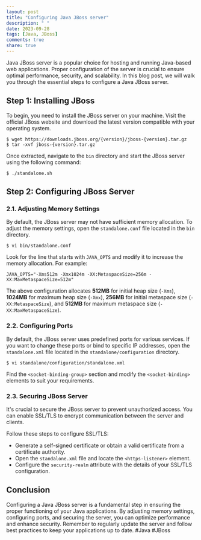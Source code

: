 ```yaml
---
layout: post
title: "Configuring Java JBoss server"
description: " "
date: 2023-09-28
tags: [Java, JBoss]
comments: true
share: true
---
```


Java JBoss server is a popular choice for hosting and running Java-based web applications. Proper configuration of the server is crucial to ensure optimal performance, security, and scalability. In this blog post, we will walk you through the essential steps to configure a Java JBoss server.

## Step 1: Installing JBoss 

To begin, you need to install the JBoss server on your machine. Visit the official JBoss website and download the latest version compatible with your operating system.

```
$ wget https://downloads.jboss.org/{version}/jboss-{version}.tar.gz
$ tar -xvf jboss-{version}.tar.gz
```

Once extracted, navigate to the `bin` directory and start the JBoss server using the following command:

```
$ ./standalone.sh
```

## Step 2: Configuring JBoss Server

### 2.1. Adjusting Memory Settings

By default, the JBoss server may not have sufficient memory allocation. To adjust the memory settings, open the `standalone.conf` file located in the `bin` directory.

```
$ vi bin/standalone.conf
```

Look for the line that starts with `JAVA_OPTS` and modify it to increase the memory allocation. For example:

```plaintext
JAVA_OPTS="-Xms512m -Xmx1024m -XX:MetaspaceSize=256m -XX:MaxMetaspaceSize=512m"
```

The above configuration allocates **512MB** for initial heap size (`-Xms`), **1024MB** for maximum heap size (`-Xmx`), **256MB** for initial metaspace size (`-XX:MetaspaceSize`), and **512MB** for maximum metaspace size (`-XX:MaxMetaspaceSize`).

### 2.2. Configuring Ports

By default, the JBoss server uses predefined ports for various services. If you want to change these ports or bind to specific IP addresses, open the `standalone.xml` file located in the `standalone/configuration` directory.

```
$ vi standalone/configuration/standalone.xml
```

Find the `<socket-binding-group>` section and modify the `<socket-binding>` elements to suit your requirements.

### 2.3. Securing JBoss Server

It's crucial to secure the JBoss server to prevent unauthorized access. You can enable SSL/TLS to encrypt communication between the server and clients.

Follow these steps to configure SSL/TLS:

- Generate a self-signed certificate or obtain a valid certificate from a certificate authority.
- Open the `standalone.xml` file and locate the `<https-listener>` element.
- Configure the `security-realm` attribute with the details of your SSL/TLS configuration.

## Conclusion

Configuring a Java JBoss server is a fundamental step in ensuring the proper functioning of your Java applications. By adjusting memory settings, configuring ports, and securing the server, you can optimize performance and enhance security. Remember to regularly update the server and follow best practices to keep your applications up to date. #Java #JBoss